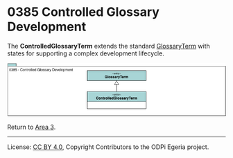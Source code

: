<!-- SPDX-License-Identifier: CC-BY-4.0 -->
<!-- Copyright Contributors to the ODPi Egeria project. -->

# 0385 Controlled Glossary Development

The **ControlledGlossaryTerm** extends the standard [GlossaryTerm](0330-Terms.md)
with states for supporting a complex development lifecycle.

![UML](0385-Controlled-Glossary-Development.png)

Return to [Area 3](Area-3-models.md).

----
License: [CC BY 4.0](https://creativecommons.org/licenses/by/4.0/),
Copyright Contributors to the ODPi Egeria project.